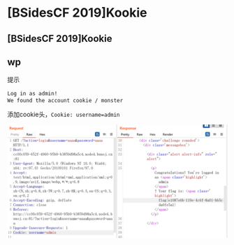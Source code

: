 # \[BSidesCF 2019]Kookie

## \[BSidesCF 2019]Kookie

## wp

提示

```
Log in as admin!
We found the account cookie / monster 
```

添加cookie头，`Cookie: username=admin`

![](<../../.gitbook/assets/image (33) (1) (1) (1) (1) (1) (1) (1).png>)
